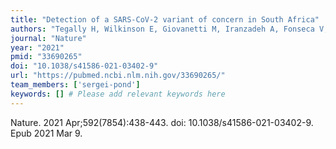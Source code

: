```yaml
---
title: "Detection of a SARS-CoV-2 variant of concern in South Africa"
authors: "Tegally H, Wilkinson E, Giovanetti M, Iranzadeh A, Fonseca V, Giandhari J, Doolabh D, Pillay S, San EJ, Msomi N, Mlisana K, von Gottberg A, Walaza S, Allam M, Ismail A, Mohale T, Glass AJ, Engelbrecht S, Van Zyl G, Preiser W, Petruccione F, Sigal A, Hardie D, Marais G, Hsiao NY, Korsman S, Davies MA, Tyers L, Mudau D, York D, Maslo C, Goedhals D, Abrahams S, Laguda-Akingba O, Alisoltani-Dehkordi A, Godzik A, Wibmer CK, Sewell BT, Lourenço J, Alcantara LCJ, Kosakovsky Pond SL, Weaver S, Martin D, Lessells RJ, Bhiman JN, Williamson C, de Oliveira T."
journal: "Nature"
year: "2021"
pmid: "33690265"
doi: "10.1038/s41586-021-03402-9"
url: "https://pubmed.ncbi.nlm.nih.gov/33690265/"
team_members: ['sergei-pond']
keywords: [] # Please add relevant keywords here
---
```

Nature. 2021 Apr;592(7854):438-443. doi: 10.1038/s41586-021-03402-9. Epub 2021 Mar 9.